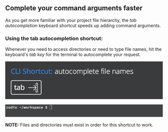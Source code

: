 ## Complete your command arguments faster

As you get more familiar with your project file hierarchy, the _tab autocompletion_ keyboard shortcut speeds up adding command arguments.

### Using the tab autocompletion shortcut:

Whenever you need to access directories or need to type file names, hit the keyboard's _tab key_ for the terminal to autocomplete your request.

![tab-autocompletion](.guides/img/shortcut-tab.png)

![tab-autocompletion](.guides/img/shortcut-tab.gif)

__NOTE:__ Files and directories must exist in order for this shortcut to work.